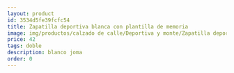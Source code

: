 ```yaml
---
layout: product
id: 3534d5fe39fcfc54
title: Zapatilla deportiva blanca con plantilla de memoria
image: img/productos/calzado de calle/Deportiva y monte/Zapatilla deportiva blanca con plantilla de memoria=42=doble=blanco joma.webp
price: 42
tags: doble
description: blanco joma
order: 0
---
```


